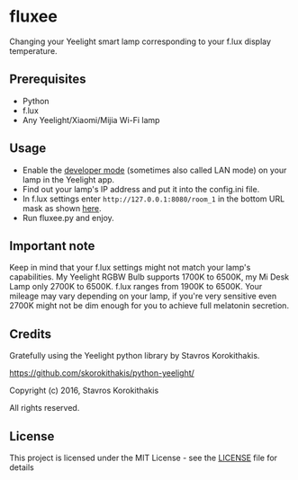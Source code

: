 # fluxee
Changing your Yeelight smart lamp corresponding to your f.lux display temperature.

## Prerequisites
- Python
- f.lux
- Any Yeelight/Xiaomi/Mijia Wi-Fi lamp

## Usage
* Enable the [developer mode](https://www.yeelight.com/en_US/developer) (sometimes also called LAN mode) on your lamp in the Yeelight app.
* Find out your lamp's IP address and put it into the config.ini file.
* In f.lux settings enter `http://127.0.0.1:8080/room_1` in the bottom URL mask as shown [here](https://i.imgur.com/ybEWdIC.png).
* Run fluxee.py and enjoy.


## Important note

Keep in mind that your f.lux settings might not match your lamp's capabilities. My Yeelight RGBW Bulb supports 1700K to 6500K, my Mi Desk Lamp only 2700K to 6500K. f.lux ranges from 1900K to 6500K. Your mileage may vary depending on your lamp, if you're very sensitive even 2700K might not be dim enough for you to achieve full melatonin secretion.

## Credits
Gratefully using the Yeelight python library by Stavros Korokithakis.

https://github.com/skorokithakis/python-yeelight/

Copyright (c) 2016, Stavros Korokithakis

All rights reserved.

## License
This project is licensed under the MIT License - see the [LICENSE](LICENSE) file for details